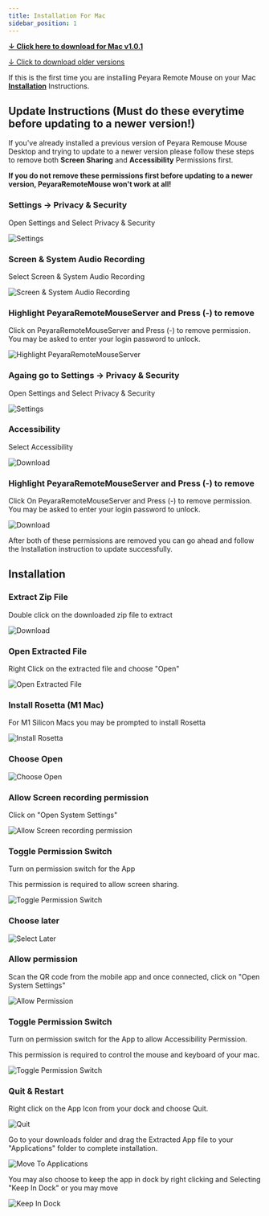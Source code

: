 ```yaml
---
title: Installation For Mac
sidebar_position: 1
---
```


**[↓ <u>Click here to download for Mac v1.0.1</u>](https://github.com/ayonshafiul/peyara-mouse-server/releases/download/v1.0.1/PeyaraRemoteMouseServer-darwin-x64-1.0.1.zip)**

[↓ <u>Click to download older versions </u>](https://github.com/ayonshafiul/peyara-mouse-server/releases)

If this is the first time you are installing Peyara Remote Mouse on your Mac **[Installation](/docs/Installation/mac#installation)** Instructions.

## Update Instructions (Must do these everytime before updating to a newer version!)

If you've already installed a previous version of Peyara Remouse Mouse Desktop and trying to update to a newer version please follow these steps to remove both **Screen Sharing** and **Accessibility** Permissions first.

**If you do not remove these permissions first before updating to a newer version, PeyaraRemoteMouse won't work at all!**

### Settings -> Privacy & Security

Open Settings and Select Privacy & Security

![Settings](/img/mac/ss9.png)

### Screen & System Audio Recording

Select Screen & System Audio Recording

![Screen & System Audio Recording](/img/mac/ss10.png)

### Highlight PeyaraRemoteMouseServer and Press (-) to remove

Click on PeyaraRemoteMouseServer and Press (-) to remove permission. You may be asked to enter your login password to unlock.

![Highlight PeyaraRemoteMouseServer](/img/mac/ss11.png)

### Againg go to Settings -> Privacy & Security

Open Settings and Select Privacy & Security

![Settings](/img/mac/ss9.png)

### Accessibility

Select Accessibility

![Download](/img/mac/ss12.png)

### Highlight PeyaraRemoteMouseServer and Press (-) to remove

Click On PeyaraRemoteMouseServer and Press (-) to remove permission. You may be asked to enter your login password to unlock.

![Download](/img/mac/ss13.png)

After both of these permissions are removed you can go ahead and follow the Installation instruction to update successfully.

## Installation

### Extract Zip File

Double click on the downloaded zip file to extract

![Download](/img/mac/ss1.png)

### Open Extracted File

Right Click on the extracted file and choose "Open"

![Open Extracted File](/img/mac/ss2.png)

### Install Rosetta (M1 Mac)

For M1 Silicon Macs you may be prompted to install Rosetta

![Install Rosetta](/img/mac/ss3.png)

### Choose Open

![Choose Open](/img/mac/ss4.png)

### Allow Screen recording permission

Click on "Open System Settings"

![Allow Screen recording permission](/img/mac/ss5.png)

### Toggle Permission Switch

Turn on permission switch for the App

This permission is required to allow screen sharing.

![Toggle Permission Switch](/img/mac/ss14.png)

### Choose later

![Select Later](/img/mac/ss6.png)

### Allow permission

Scan the QR code from the mobile app and once connected, click on "Open System Settings"

![Allow Permission](/img/mac/ss7.png)

### Toggle Permission Switch

Turn on permission switch for the App to allow Accessibility Permission.

This permission is required to control the mouse and keyboard of your mac.

![Toggle Permission Switch](/img/mac/ss8.png)

### Quit & Restart

Right click on the App Icon from your dock and choose Quit.

![Quit](/img/mac/ss15.png)

Go to your downloads folder and drag the Extracted App file to your "Applications" folder to complete installation.

![Move To Applications](/img/mac/ss16.png)

You may also choose to keep the app in dock by right clicking and Selecting "Keep In Dock" or you may move

![Keep In Dock](/img/mac/ss17.png)
